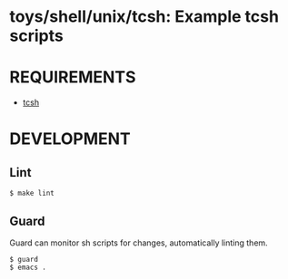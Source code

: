 # toys/shell/unix/tcsh: Example tcsh scripts

# REQUIREMENTS

* [tcsh](http://www.tcsh.org/Welcome)

# DEVELOPMENT

## Lint

```console
$ make lint
```

## Guard

Guard can monitor sh scripts for changes, automatically linting them.

```console
$ guard
$ emacs .
```

